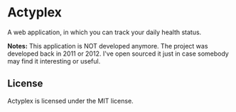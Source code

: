# Actyplex
A web application, in which you can track your daily health status.

**Notes:** This application is NOT developed anymore. The project was developed back in 2011 or 2012. I've open sourced it just in case somebody may find it interesting or useful.

## License
Actyplex is licensed under the MIT license.
